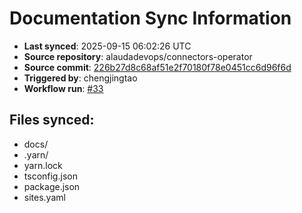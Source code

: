 # Documentation Sync Information

- **Last synced**: 2025-09-15 06:02:26 UTC
- **Source repository**: alaudadevops/connectors-operator
- **Source commit**: [226b27d8c68af51e2f70180f78e0451cc6d96f6d](https://github.com/alaudadevops/connectors-operator/commit/226b27d8c68af51e2f70180f78e0451cc6d96f6d)
- **Triggered by**: chengjingtao
- **Workflow run**: [#33](https://github.com/alaudadevops/connectors-operator/actions/runs/17723599227)

## Files synced:
- docs/
- .yarn/
- yarn.lock
- tsconfig.json
- package.json
- sites.yaml
